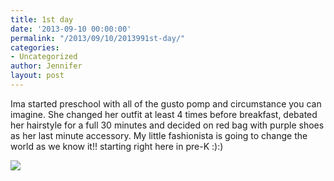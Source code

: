 ```yaml
---
title: 1st day
date: '2013-09-10 00:00:00'
permalink: "/2013/09/10/2013991st-day/"
categories:
- Uncategorized
author: Jennifer
layout: post
---
```


Ima started preschool with all of the gusto pomp and circumstance you can imagine. She changed her outfit at least 4 times before breakfast, debated her hairstyle for a full 30 minutes and decided on red bag with purple shoes as her last minute accessory. My little fashionista is going to change the world as we know it!! starting right here in pre-K :):)

![](http://static1.squarespace.com/static/50db6bb3e4b015296cd43789/50dfa5b1e4b0dc6320e0b5ea/522e850ce4b0b503a9bc9eb6/1378780429531/iphone-20130909222900-0.jpg)
